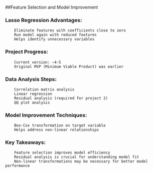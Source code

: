 ##Feature Selection and Model Improvement

### Lasso Regression Advantages:

        Eliminate features with coefficients close to zero
        Run model again with reduced features
        Helps identify unnecessary variables

### Project Progress:

        Current version: ~4-5
        Original MVP (Minimum Viable Product) was earlier

### Data Analysis Steps:

        Correlation matrix analysis
        Linear regression
        Residual analysis (required for project 2)
        QQ plot analysis

### Model Improvement Techniques:

        Box-Cox transformation on target variable
        Helps address non-linear relationships

### Key Takeaways:

        Feature selection improves model efficiency
        Residual analysis is crucial for understanding model fit
        Non-linear transformations may be necessary for better model performance
